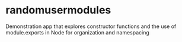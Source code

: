 # randomusermodules
Demonstration app that explores constructor functions and the use of module.exports in Node for organization and namespacing

